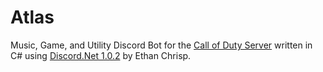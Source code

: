 # Atlas

Music, Game, and Utility Discord Bot for the [Call of Duty Server](https://discord.gg/callofduty) written in C# using [Discord.Net 1.0.2](https://github.com/RogueException/Discord.Net) by Ethan Chrisp.